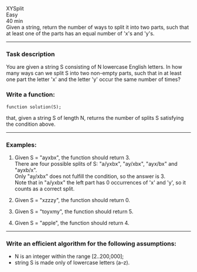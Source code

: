 XYSplit  
Easy  
40 min  
Given a string, return the number of ways to split it into two parts, such that at least one of the parts has an equal number of 'x's and 'y's.

---

### Task description

You are given a string S consisting of N lowercase English letters. In how many ways can we split S into two non-empty parts, such that in at least one part the letter 'x' and the letter 'y' occur the same number of times?

### Write a function:
```function solution(S);```

that, given a string S of length N, returns the number of splits S satisfying the condition above.

---

### Examples:

1. Given S = "ayxbx", the function should return 3.  
   There are four possible splits of S: "a/yxbx", "ay/xbx", "ayx/bx" and "ayxb/x".  
   Only "ay/xbx" does not fulfill the condition, so the answer is 3.  
   Note that in "a/yxbx" the left part has 0 occurrences of 'x' and 'y', so it counts as a correct split.

2. Given S = "xzzzy", the function should return 0.

3. Given S = "toyxmy", the function should return 5.

4. Given S = "apple", the function should return 4.

---

### Write an efficient algorithm for the following assumptions:
- N is an integer within the range [2..200,000];
- string S is made only of lowercase letters (a–z).
